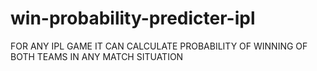 # win-probability-predicter-ipl
FOR ANY IPL GAME IT CAN CALCULATE PROBABILITY OF WINNING OF BOTH TEAMS IN ANY MATCH SITUATION
